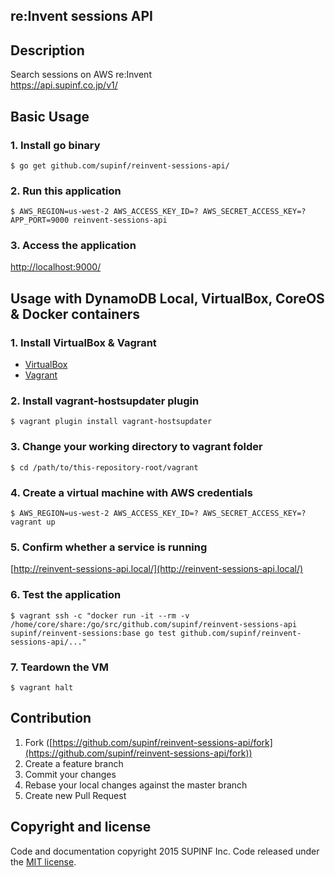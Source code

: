 re:Invent sessions API
---

## Description

Search sessions on AWS re:Invent  
https://api.supinf.co.jp/v1/

## Basic Usage

### 1. Install go binary

```shell
$ go get github.com/supinf/reinvent-sessions-api/
```

### 2. Run this application

```shell
$ AWS_REGION=us-west-2 AWS_ACCESS_KEY_ID=? AWS_SECRET_ACCESS_KEY=? APP_PORT=9000 reinvent-sessions-api
```

### 3. Access the application

[http://localhost:9000/](http://localhost:9000/)

## Usage with DynamoDB Local, VirtualBox, CoreOS & Docker containers

### 1. Install VirtualBox & Vagrant

- [VirtualBox](https://www.virtualbox.org/)
- [Vagrant](http://www.vagrantup.com/)

### 2. Install vagrant-hostsupdater plugin

```shell
$ vagrant plugin install vagrant-hostsupdater
```

### 3. Change your working directory to vagrant folder

```shell
$ cd /path/to/this-repository-root/vagrant
```

### 4. Create a virtual machine with AWS credentials

```shell
$ AWS_REGION=us-west-2 AWS_ACCESS_KEY_ID=? AWS_SECRET_ACCESS_KEY=? vagrant up
```

### 5. Confirm whether a service is running

[http://reinvent-sessions-api.local/](http://reinvent-sessions-api.local/)

### 6. Test the application

```shell
$ vagrant ssh -c "docker run -it --rm -v /home/core/share:/go/src/github.com/supinf/reinvent-sessions-api supinf/reinvent-sessions:base go test github.com/supinf/reinvent-sessions-api/..."
```

### 7. Teardown the VM

```shell
$ vagrant halt
```

## Contribution

1. Fork ([https://github.com/supinf/reinvent-sessions-api/fork](https://github.com/supinf/reinvent-sessions-api/fork))
2. Create a feature branch
3. Commit your changes
4. Rebase your local changes against the master branch
5. Create new Pull Request

## Copyright and license

Code and documentation copyright 2015 SUPINF Inc. Code released under the [MIT license](https://github.com/supinf/reinvent-sessions-api/blob/master/LICENSE).
